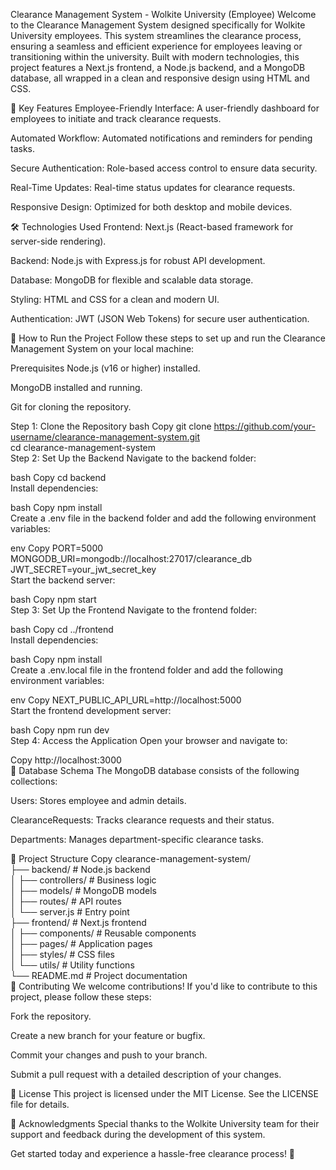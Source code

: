 Clearance Management System - Wolkite University (Employee)
Welcome to the Clearance Management System designed specifically for Wolkite University employees. This system streamlines the clearance process, ensuring a seamless and efficient experience for employees leaving or transitioning within the university. Built with modern technologies, this project features a Next.js frontend, a Node.js backend, and a MongoDB database, all wrapped in a clean and responsive design using HTML and CSS.

🌟 Key Features
Employee-Friendly Interface: A user-friendly dashboard for employees to initiate and track clearance requests.

Automated Workflow: Automated notifications and reminders for pending tasks.

Secure Authentication: Role-based access control to ensure data security.

Real-Time Updates: Real-time status updates for clearance requests.

Responsive Design: Optimized for both desktop and mobile devices.

🛠️ Technologies Used
Frontend: Next.js (React-based framework for server-side rendering).

Backend: Node.js with Express.js for robust API development.

Database: MongoDB for flexible and scalable data storage.

Styling: HTML and CSS for a clean and modern UI.

Authentication: JWT (JSON Web Tokens) for secure user authentication.

🚀 How to Run the Project
Follow these steps to set up and run the Clearance Management System on your local machine:

Prerequisites
Node.js (v16 or higher) installed.

MongoDB installed and running.

Git for cloning the repository.

Step 1: Clone the Repository
bash
Copy
git clone https://github.com/your-username/clearance-management-system.git  
cd clearance-management-system  
Step 2: Set Up the Backend
Navigate to the backend folder:

bash
Copy
cd backend  
Install dependencies:

bash
Copy
npm install  
Create a .env file in the backend folder and add the following environment variables:

env
Copy
PORT=5000  
MONGODB_URI=mongodb://localhost:27017/clearance_db  
JWT_SECRET=your_jwt_secret_key  
Start the backend server:

bash
Copy
npm start  
Step 3: Set Up the Frontend
Navigate to the frontend folder:

bash
Copy
cd ../frontend  
Install dependencies:

bash
Copy
npm install  
Create a .env.local file in the frontend folder and add the following environment variables:

env
Copy
NEXT_PUBLIC_API_URL=http://localhost:5000  
Start the frontend development server:

bash
Copy
npm run dev  
Step 4: Access the Application
Open your browser and navigate to:

Copy
http://localhost:3000  
🧩 Database Schema
The MongoDB database consists of the following collections:

Users: Stores employee and admin details.

ClearanceRequests: Tracks clearance requests and their status.

Departments: Manages department-specific clearance tasks.

📂 Project Structure
Copy
clearance-management-system/  
├── backend/               # Node.js backend  
│   ├── controllers/       # Business logic  
│   ├── models/            # MongoDB models  
│   ├── routes/            # API routes  
│   └── server.js          # Entry point  
├── frontend/              # Next.js frontend  
│   ├── components/        # Reusable components  
│   ├── pages/             # Application pages  
│   ├── styles/            # CSS files  
│   └── utils/             # Utility functions  
└── README.md              # Project documentation  
🤝 Contributing
We welcome contributions! If you'd like to contribute to this project, please follow these steps:

Fork the repository.

Create a new branch for your feature or bugfix.

Commit your changes and push to your branch.

Submit a pull request with a detailed description of your changes.

📄 License
This project is licensed under the MIT License. See the LICENSE file for details.

🙏 Acknowledgments
Special thanks to the Wolkite University team for their support and feedback during the development of this system.

Get started today and experience a hassle-free clearance process! 🎉
